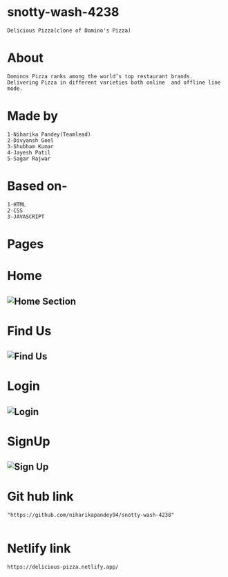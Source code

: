 # snotty-wash-4238
   ```
Delicious Pizza(clone of Domino's Pizza)
   ```
# About
  ```
Dominos Pizza ranks among the world’s top restaurant brands. Delivering Pizza in different varieties both online  and offline line mode.
   ```
# Made by
  ```
1-Niharika Pandey(Teamlead)
2-Divyansh Goel
3-Shubham Kumar
4-Jayesh Patil
5-Sagar Rajwar
  ```
# Based on-
  ```
1-HTML
2-CSS
3-JAVASCRIPT

```
# Pages
# Home
## ![Home Section](https://i.ibb.co/RBMjVb6/Home.png)
# Find Us
## ![Find Us](https://i.ibb.co/SmG6jMv/Find-us.png)
# Login
## ![Login](https://i.ibb.co/wJYN5Rt/login.png)
# SignUp
## ![Sign Up](https://i.ibb.co/cbTnd7G/Signup.png)




  
# Git hub link
  ```
"https://github.com/niharikapandey94/snotty-wash-4238"
     
  ```

# Netlify link
   ```
https://delicious-pizza.netlify.app/
